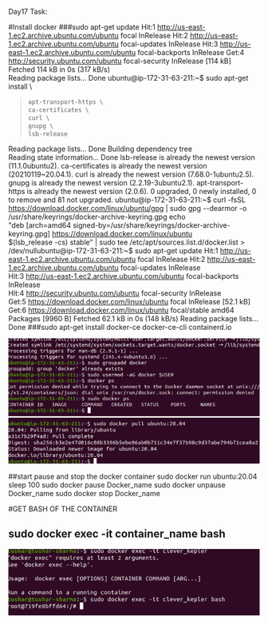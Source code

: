 Day17 Task:

#Install docker
###sudo apt-get update
Hit:1 http://us-east-1.ec2.archive.ubuntu.com/ubuntu focal InRelease
Hit:2 http://us-east-1.ec2.archive.ubuntu.com/ubuntu focal-updates InRelease
Hit:3 http://us-east-1.ec2.archive.ubuntu.com/ubuntu focal-backports InRelease
Get:4 http://security.ubuntu.com/ubuntu focal-security InRelease [114 kB]
Fetched 114 kB in 0s (317 kB/s)                      
Reading package lists... Done
ubuntu@ip-172-31-63-211:~$ sudo apt-get install \
>     apt-transport-https \
>     ca-certificates \
>     curl \
>     gnupg \
>     lsb-release
Reading package lists... Done
Building dependency tree       
Reading state information... Done
lsb-release is already the newest version (11.1.0ubuntu2).
ca-certificates is already the newest version (20210119~20.04.1).
curl is already the newest version (7.68.0-1ubuntu2.5).
gnupg is already the newest version (2.2.19-3ubuntu2.1).
apt-transport-https is already the newest version (2.0.6).
0 upgraded, 0 newly installed, 0 to remove and 81 not upgraded.
ubuntu@ip-172-31-63-211:~$ curl -fsSL https://download.docker.com/linux/ubuntu/gpg | sudo gpg --dearmor -o /usr/share/keyrings/docker-archive-keyring.gpg
echo \
  "deb [arch=amd64 signed-by=/usr/share/keyrings/docker-archive-keyring.gpg] https://download.docker.com/linux/ubuntu \
  $(lsb_release -cs) stable" | sudo tee /etc/apt/sources.list.d/docker.list > /dev/nullubuntu@ip-172-31-63-211:~$ sudo apt-get update
Hit:1 http://us-east-1.ec2.archive.ubuntu.com/ubuntu focal InRelease
Hit:2 http://us-east-1.ec2.archive.ubuntu.com/ubuntu focal-updates InRelease                           
Hit:3 http://us-east-1.ec2.archive.ubuntu.com/ubuntu focal-backports InRelease                         
Hit:4 http://security.ubuntu.com/ubuntu focal-security InRelease                                       
Get:5 https://download.docker.com/linux/ubuntu focal InRelease [52.1 kB]  
Get:6 https://download.docker.com/linux/ubuntu focal/stable amd64 Packages [9960 B]
Fetched 62.1 kB in 0s (148 kB/s)
Reading package lists... Done
 ###sudo apt-get install docker-ce docker-ce-cli containerd.io
 
 <img src=dockerinstall.png>
 <img src=pull.png>
 
 ##start pause and stop the docker container
 sudo docker run ubuntu:20.04 sleep 100
sudo docker pause Docker_name 
sudo docker unpause Docker_name 
sudo docker stop Docker_name

 #GET BASH OF THE CONTAINER
 
 ## sudo docker exec -it container_name bash
 
 <img src=bash.png>
